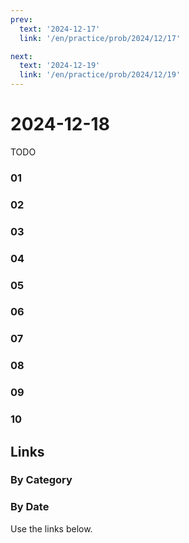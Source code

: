 ```yaml
---
prev:
  text: '2024-12-17'
  link: '/en/practice/prob/2024/12/17'

next:
  text: '2024-12-19'
  link: '/en/practice/prob/2024/12/19'
---
```


# 2024-12-18

TODO

### 01

### 02

### 03

### 04

### 05

### 06

### 07

### 08

### 09

### 10

## Links

[<Badge type="tip" text="Check Solution"/>](/en/learning/prob/2024/12/18)

### By Category

[<Badge type="tip" text="<--"/>](/en/practice/prob/2024/12/15)
[<Badge type="tip" text="Calendar"/>](/en/practice/calendar/2024/12)
[<Badge type="info" text="-->"/>](/en/practice/prob/2024/12/22)

### By Date

Use the links below.